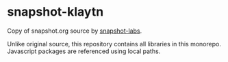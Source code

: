 # snapshot-klaytn

Copy of snapshot.org source by [snapshot-labs](https://github.com/snapshot-labs).

Unlike original source, this repository contains all libraries in this monorepo.
Javascript packages are referenced using local paths.

